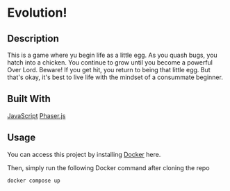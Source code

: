 # Evolution!

## Description
This is a game where yu begin life as a little egg. As you quash bugs, you hatch into a chicken. You continue to grow until you become a powerful Over Lord. Beware! If you get hit, you return to being that little egg. But that's okay, it's best to live life with the mindset of a consummate beginner.

## Built With
[JavaScript](https://www.javascript.com/)
[Phaser.js](http://phaser.io/)

## Usage
You can access this project by installing [Docker](https://www.docker.com/) here.

Then, simply run the following Docker command after cloning the repo

``` docker compose up ```




